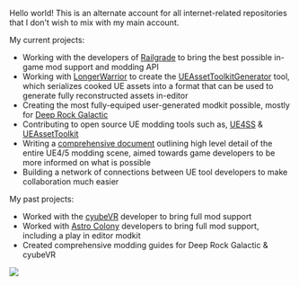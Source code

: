 Hello world! This is an alternate account for all internet-related repositories that I don't wish to mix with my main account. 

My current projects:
- Working with the developers of [Railgrade](https://store.epicgames.com/en-US/p/railgrade) to bring the best possible in-game mod support and modding API 
- Working with [LongerWarrior](https://github.com/LongerWarrior) to create the [UEAssetToolkitGenerator](https://github.com/LongerWarrior/UEAssetToolkitGenerator) tool, which serializes cooked UE assets into a format that can be used to generate fully reconstructed assets in-editor
- Creating the most fully-equiped user-generated modkit possible, mostly for [Deep Rock Galactic](https://store.steampowered.com/app/548430/Deep_Rock_Galactic/)
- Contributing to open source UE modding tools such as, [UE4SS](https://github.com/UE4SS-RE/RE-UE4SS) & [UEAssetToolkit](https://github.com/Archengius/UEAssetToolkit)
- Writing a [comprehensive document](https://unreal-modding-library.github.io/dev-guide/) outlining high level detail of the entire UE4/5 modding scene, aimed towards game developers to be more informed on what is possible
- Building a network of connections between UE tool developers to make collaboration much easier 

My past projects:
- Worked with the [cyubeVR](https://store.steampowered.com/app/619500/cyubeVR/) developer to bring full mod support
- Worked with [Astro Colony](https://store.steampowered.com/app/1614550/Astro_Colony/) developers to bring full mod support, including a play in editor modkit
- Created comprehensive modding guides for Deep Rock Galactic & cyubeVR 

![](https://github-readme-stats.vercel.app/api?username=Buckminsterfullerene02&show_icons=true&title_color=fff&icon_color=f9f9f9&text_color=9f9f9f&bg_color=0D1117&count_private=true&include_all_commits=true&hide_border=true&hide_title=false)
